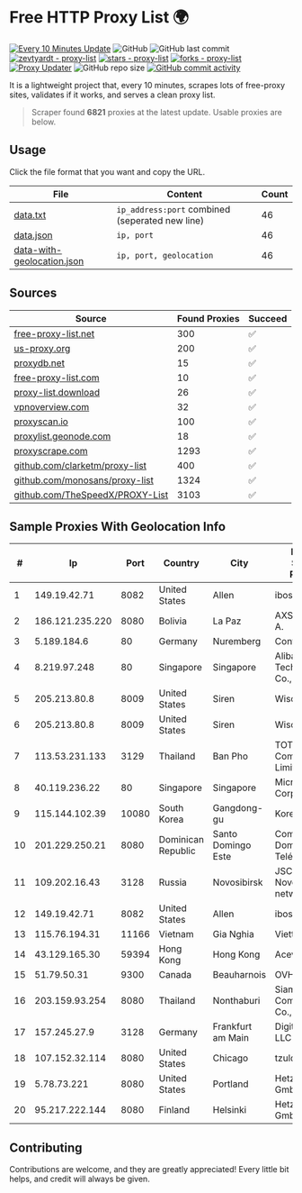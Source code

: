 
# Free HTTP Proxy List 🌍

[![Every 10 Minutes Update](https://github.com/mertguvencli/http-proxy-list/actions/workflows/main.yml/badge.svg?branch=main)](https://github.com/mertguvencli/http-proxy-list/actions/workflows/main.yml)
![GitHub](https://img.shields.io/github/license/mertguvencli/http-proxy-list)
![GitHub last commit](https://img.shields.io/github/last-commit/mertguvencli/http-proxy-list)
[![zevtyardt - proxy-list](https://img.shields.io/static/v1?label=zevtyardt&message=proxy-list&color=blue&logo=github)](https://github.com/zevtyardt/proxy-list "Go to GitHub repo")
[![stars - proxy-list](https://img.shields.io/github/stars/zevtyardt/proxy-list?style=social)](https://github.com/zevtyardt/proxy-list)
[![forks - proxy-list](https://img.shields.io/github/forks/zevtyardt/proxy-list?style=social)](https://github.com/zevtyardt/proxy-list)
[![Proxy Updater](https://github.com/zevtyardt/proxy-list/workflows/Proxy%20Updater/badge.svg)](https://github.com/zevtyardt/proxy-list/actions?query=workflow:"Proxy+Updater")
![GitHub repo size](https://img.shields.io/github/repo-size/zevtyardt/proxy-list)
[![GitHub commit activity](https://img.shields.io/github/commit-activity/m/zevtyardt/proxy-list?logo=commits)](https://github.com/zevtyardt/proxy-list/commits/main)

It is a lightweight project that, every 10 minutes, scrapes lots of free-proxy sites, validates if it works, and serves a clean proxy list.

> Scraper found **6821** proxies at the latest update. Usable proxies are below.

## Usage

Click the file format that you want and copy the URL.

|File|Content|Count|
|----|-------|-----|
|[data.txt](https://raw.githubusercontent.com/mertguvencli/http-proxy-list/main/proxy-list/data.txt)|`ip_address:port` combined (seperated new line)|46|
|[data.json](https://raw.githubusercontent.com/mertguvencli/http-proxy-list/main/proxy-list/data.json)|`ip, port`|46|
|[data-with-geolocation.json](https://raw.githubusercontent.com/mertguvencli/http-proxy-list/main/proxy-list/data-with-geolocation.json)|`ip, port, geolocation`|46|

## Sources

|Source|Found Proxies|Succeed|
|------|-------------|-------|
|[free-proxy-list.net](https://free-proxy-list.net)|300|✅|
|[us-proxy.org](https://www.us-proxy.org)|200|✅|
|[proxydb.net](http://proxydb.net)|15|✅|
|[free-proxy-list.com](https://free-proxy-list.com/?page=&port=&type%5B%5D=http&type%5B%5D=https&up_time=0&search=Search)|10|✅|
|[proxy-list.download](https://www.proxy-list.download/HTTP)|26|✅|
|[vpnoverview.com](https://vpnoverview.com/privacy/anonymous-browsing/free-proxy-servers)|32|✅|
|[proxyscan.io](https://www.proxyscan.io)|100|✅|
|[proxylist.geonode.com](https://proxylist.geonode.com/api/proxy-list?limit=300&page=1&sort_by=lastChecked&sort_type=desc&protocols=http,https)|18|✅|
|[proxyscrape.com](https://api.proxyscrape.com/v2/?request=displayproxies&protocol=http&timeout=10000&country=all&ssl=all&anonymity=all)|1293|✅|
|[github.com/clarketm/proxy-list](https://raw.githubusercontent.com/clarketm/proxy-list/master/proxy-list-raw.txt)|400|✅|
|[github.com/monosans/proxy-list](https://raw.githubusercontent.com/monosans/proxy-list/main/proxies/http.txt)|1324|✅|
|[github.com/TheSpeedX/PROXY-List](https://raw.githubusercontent.com/TheSpeedX/PROXY-List/master/http.txt)|3103|✅|


## Sample Proxies With Geolocation Info

|#|Ip|Port|Country|City|Internet Service Provider|
|-|--|----|-------|----|-------------------------|
|1|149.19.42.71|8082|United States|Allen|iboss, inc|
|2|186.121.235.220|8080|Bolivia|La Paz|AXS Bolivia S. A.|
|3|5.189.184.6|80|Germany|Nuremberg|Contabo GmbH|
|4|8.219.97.248|80|Singapore|Singapore|Alibaba (US) Technology Co., Ltd.|
|5|205.213.80.8|8009|United States|Siren|WiscNet|
|6|205.213.80.8|8009|United States|Siren|WiscNet|
|7|113.53.231.133|3129|Thailand|Ban Pho|TOT Public Company Limited|
|8|40.119.236.22|80|Singapore|Singapore|Microsoft Corporation|
|9|115.144.102.39|10080|South Korea|Gangdong-gu|Korea Telecom|
|10|201.229.250.21|8080|Dominican Republic|Santo Domingo Este|Compañía Dominicana de Teléfonos S. A.|
|11|109.202.16.43|3128|Russia|Novosibirsk|JSC Avantel. Novosibirsk network|
|12|149.19.42.71|8082|United States|Allen|iboss, inc|
|13|115.76.194.31|11166|Vietnam|Gia Nghia|Viettel Group|
|14|43.129.165.30|59394|Hong Kong|Hong Kong|Aceville Pte.ltd|
|15|51.79.50.31|9300|Canada|Beauharnois|OVH SAS|
|16|203.159.93.254|8080|Thailand|Nonthaburi|Siamdata Communication Co., ltd.|
|17|157.245.27.9|3128|Germany|Frankfurt am Main|DigitalOcean, LLC|
|18|107.152.32.114|8080|United States|Chicago|tzulo, inc.|
|19|5.78.73.221|8080|United States|Portland|Hetzner Online GmbH|
|20|95.217.222.144|8080|Finland|Helsinki|Hetzner Online GmbH|



## Contributing

Contributions are welcome, and they are greatly appreciated! Every
little bit helps, and credit will always be given.

